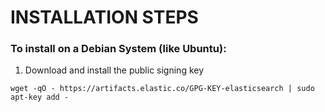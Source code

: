 # INSTALLATION STEPS

### To install on a Debian System (like Ubuntu):
1. Download and install the public signing key
```
wget -qO - https://artifacts.elastic.co/GPG-KEY-elasticsearch | sudo apt-key add -
```
